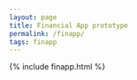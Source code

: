 ```yaml
---
layout: page
title: Financial App prototype
permalink: /finapp/
tags: finapp
---
```


{% include finapp.html %}
